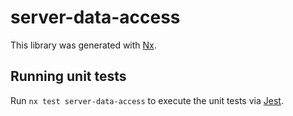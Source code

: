 # server-data-access

This library was generated with [Nx](https://nx.dev).

## Running unit tests

Run `nx test server-data-access` to execute the unit tests via [Jest](https://jestjs.io).
